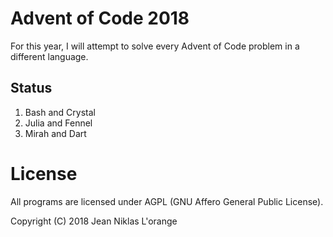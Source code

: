 # Advent of Code 2018

For this year, I will attempt to solve every Advent of Code problem in a different language.

## Status

1. Bash and Crystal
2. Julia and Fennel
3. Mirah and Dart

# License

All programs are licensed under AGPL (GNU Affero General Public License).

Copyright (C) 2018 Jean Niklas L'orange
